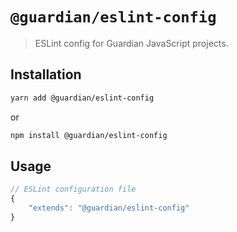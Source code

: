 # `@guardian/eslint-config`

> ESLint config for Guardian JavaScript projects.

## Installation

```bash
yarn add @guardian/eslint-config
```

or

```bash
npm install @guardian/eslint-config
```

## Usage

```js
// ESLint configuration file
{
    "extends": "@guardian/eslint-config"
}
```
